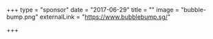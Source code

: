 +++
type = "sponsor"
date = "2017-06-29"
title = ""
image = "bubble-bump.png"
externalLink = "https://www.bubblebump.sg/"

+++

